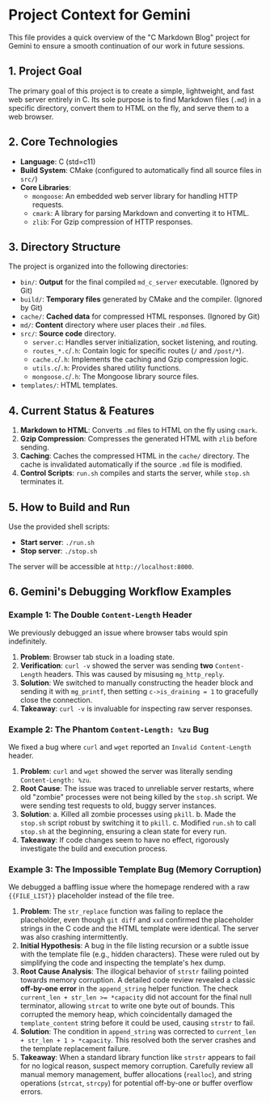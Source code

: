 # Project Context for Gemini

This file provides a quick overview of the "C Markdown Blog" project for Gemini to ensure a smooth continuation of our work in future sessions.

## 1. Project Goal

The primary goal of this project is to create a simple, lightweight, and fast web server entirely in C. Its sole purpose is to find Markdown files (`.md`) in a specific directory, convert them to HTML on the fly, and serve them to a web browser.

## 2. Core Technologies

-   **Language**: C (std=c11)
-   **Build System**: CMake (configured to automatically find all source files in `src/`)
-   **Core Libraries**:
    -   `mongoose`: An embedded web server library for handling HTTP requests.
    -   `cmark`: A library for parsing Markdown and converting it to HTML.
    -   `zlib`: For Gzip compression of HTTP responses.

## 3. Directory Structure

The project is organized into the following directories:

-   `bin/`: **Output** for the final compiled `md_c_server` executable. (Ignored by Git)
-   `build/`: **Temporary files** generated by CMake and the compiler. (Ignored by Git)
-   `cache/`: **Cached data** for compressed HTML responses. (Ignored by Git)
-   `md/`: **Content** directory where user places their `.md` files.
-   `src/`: **Source code** directory.
    -   `server.c`: Handles server initialization, socket listening, and routing.
    -   `routes_*.c`/`.h`: Contain logic for specific routes (`/` and `/post/*`).
    -   `cache.c`/`.h`: Implements the caching and Gzip compression logic.
    -   `utils.c`/`.h`: Provides shared utility functions.
    -   `mongoose.c`/`.h`: The Mongoose library source files.
-   `templates/`: HTML templates.

## 4. Current Status & Features

1.  **Markdown to HTML**: Converts `.md` files to HTML on the fly using `cmark`.
2.  **Gzip Compression**: Compresses the generated HTML with `zlib` before sending.
3.  **Caching**: Caches the compressed HTML in the `cache/` directory. The cache is invalidated automatically if the source `.md` file is modified.
4.  **Control Scripts**: `run.sh` compiles and starts the server, while `stop.sh` terminates it.

## 5. How to Build and Run

Use the provided shell scripts:
-   **Start server**: `./run.sh`
-   **Stop server**: `./stop.sh`

The server will be accessible at `http://localhost:8000`.

## 6. Gemini's Debugging Workflow Examples

### Example 1: The Double `Content-Length` Header

We previously debugged an issue where browser tabs would spin indefinitely.

1.  **Problem**: Browser tab stuck in a loading state.
2.  **Verification**: `curl -v` showed the server was sending **two** `Content-Length` headers. This was caused by misusing `mg_http_reply`.
3.  **Solution**: We switched to manually constructing the header block and sending it with `mg_printf`, then setting `c->is_draining = 1` to gracefully close the connection.
4.  **Takeaway**: `curl -v` is invaluable for inspecting raw server responses.

### Example 2: The Phantom `Content-Length: %zu` Bug

We fixed a bug where `curl` and `wget` reported an `Invalid Content-Length` header.

1.  **Problem**: `curl` and `wget` showed the server was literally sending `Content-Length: %zu`.
2.  **Root Cause**: The issue was traced to unreliable server restarts, where old "zombie" processes were not being killed by the `stop.sh` script. We were sending test requests to old, buggy server instances.
3.  **Solution**:
    a.  Killed all zombie processes using `pkill`.
    b.  Made the `stop.sh` script robust by switching it to `pkill`.
    c.  Modified `run.sh` to call `stop.sh` at the beginning, ensuring a clean state for every run.
4.  **Takeaway**: If code changes seem to have no effect, rigorously investigate the build and execution process.

### Example 3: The Impossible Template Bug (Memory Corruption)

We debugged a baffling issue where the homepage rendered with a raw `{{FILE_LIST}}` placeholder instead of the file tree.

1.  **Problem**: The `str_replace` function was failing to replace the placeholder, even though `git diff` and `xxd` confirmed the placeholder strings in the C code and the HTML template were identical. The server was also crashing intermittently.
2.  **Initial Hypothesis**: A bug in the file listing recursion or a subtle issue with the template file (e.g., hidden characters). These were ruled out by simplifying the code and inspecting the template's hex dump.
3.  **Root Cause Analysis**: The illogical behavior of `strstr` failing pointed towards memory corruption. A detailed code review revealed a classic **off-by-one error** in the `append_string` helper function. The check `current_len + str_len >= *capacity` did not account for the final null terminator, allowing `strcat` to write one byte out of bounds. This corrupted the memory heap, which coincidentally damaged the `template_content` string before it could be used, causing `strstr` to fail.
4.  **Solution**: The condition in `append_string` was corrected to `current_len + str_len + 1 > *capacity`. This resolved both the server crashes and the template replacement failure.
5.  **Takeaway**: When a standard library function like `strstr` appears to fail for no logical reason, suspect memory corruption. Carefully review all manual memory management, buffer allocations (`realloc`), and string operations (`strcat`, `strcpy`) for potential off-by-one or buffer overflow errors.